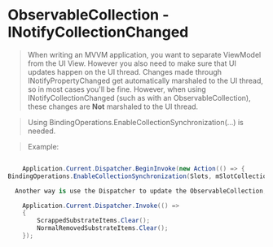 
ObservableCollection - INotifyCollectionChanged
====

> When writing an MVVM application, you want to separate ViewModel from the UI View. However you also need to make sure that UI updates happen on the UI thread. Changes made through INotifyPropertyChanged get automatically marshaled to the UI thread, so in most cases you'll be fine. However, when using INotifyCollectionChanged (such as with an ObservableCollection), these changes are **Not** marshaled to the UI thread.

> Using BindingOperations.EnableCollectionSynchronization(...) is needed.

> Example:

```csharp

    Application.Current.Dispatcher.BeginInvoke(new Action(() => { 
BindingOperations.EnableCollectionSynchronization(Slots, mSlotCollectionSyncObject); }));

  Another way is use the Dispatcher to update the ObservableCollection, like:

    Application.Current.Dispatcher.Invoke(() =>
    {
        ScrappedSubstrateItems.Clear();
        NormalRemovedSubstrateItems.Clear();
    });

```